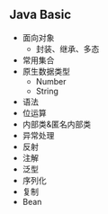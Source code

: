 ## Java Basic

- 面向对象
	- 封装、继承、多态 
- 常用集合
- 原生数据类型
	- Number
	- String 
- 语法
- 位运算
- 内部类&匿名内部类
- 异常处理
- 反射
- 注解
- 泛型
- 序列化
- 复制
- Bean